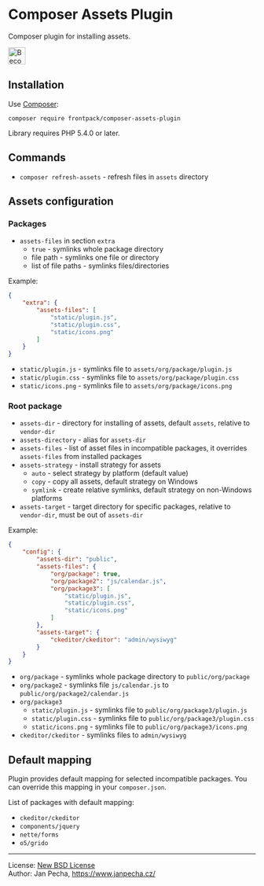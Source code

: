 
# Composer Assets Plugin

Composer plugin for installing assets.

<a href="https://www.patreon.com/bePatron?u=9680759"><img src="https://c5.patreon.com/external/logo/become_a_patron_button.png" alt="Become a Patron!" height="35"></a>


## Installation

Use [Composer](http://getcomposer.org/):

```
composer require frontpack/composer-assets-plugin
```

Library requires PHP 5.4.0 or later.


## Commands

* `composer refresh-assets` - refresh files in `assets` directory


## Assets configuration

### Packages

* `assets-files` in section `extra`
	* `true` - symlinks whole package directory
	* file path - symlinks one file or directory
	* list of file paths - symlinks files/directories

Example:

``` json
{
	"extra": {
		"assets-files": [
			"static/plugin.js",
			"static/plugin.css",
			"static/icons.png"
		]
	}
}
```

* `static/plugin.js` - symlinks file to `assets/org/package/plugin.js`
* `static/plugin.css` - symlinks file to `assets/org/package/plugin.css`
* `static/icons.png` - symlinks file to `assets/org/package/icons.png`


### Root package

* `assets-dir` - directory for installing of assets, default `assets`, relative to `vendor-dir`
* `assets-directory` - alias for `assets-dir`
* `assets-files` - list of asset files in incompatible packages, it overrides `assets-files` from installed packages
* `assets-strategy` - install strategy for assets
	* `auto` - select strategy by platform (default value)
	* `copy` - copy all assets, default strategy on Windows
	* `symlink` - create relative symlinks, default strategy on non-Windows platforms
* `assets-target` - target directory for specific packages, relative to `vendor-dir`, must be out of `assets-dir`

Example:

``` json
{
	"config": {
		"assets-dir": "public",
		"assets-files": {
			"org/package": true,
			"org/package2": "js/calendar.js",
			"org/package3": [
				"static/plugin.js",
				"static/plugin.css",
				"static/icons.png"
			]
		},
		"assets-target": {
			"ckeditor/ckeditor": "admin/wysiwyg"
		}
	}
}
```

* `org/package` - symlinks whole package directory to `public/org/package`
* `org/package2` - symlinks file `js/calendar.js` to `public/org/package2/calendar.js`
* `org/package3`
	* `static/plugin.js` - symlinks file to `public/org/package3/plugin.js`
	* `static/plugin.css` - symlinks file to `public/org/package3/plugin.css`
	* `static/icons.png` - symlinks file to `public/org/package3/icons.png`
* `ckeditor/ckeditor` - symlinks files to `admin/wysiwyg`


## Default mapping

Plugin provides default mapping for selected incompatible packages. You can override this mapping in your `composer.json`.

List of packages with default mapping:

* `ckeditor/ckeditor`
* `components/jquery`
* `nette/forms`
* `o5/grido`

------------------------------

License: [New BSD License](license.md)
<br>Author: Jan Pecha, https://www.janpecha.cz/
